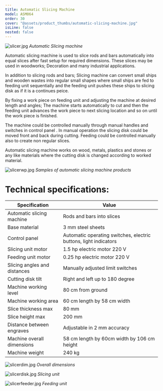 ```yaml
---
title: Automatic Slicing Machine
model: ASM064
order: 30
cover: "@assets/product_thumbs/automatic-slicing-machine.jpg"
isLine: false
nested: false
---
```


![slicer.jpg](@assets/article_images/automatic-slicing-machine/slicer.jpg)
_Automatic Slicing machine_

Automatic slicing machine is used to slice rods and bars automatically into equal slices after fast setup for required dimensions. These slices may be used in woodworks; Decoration and many industrial applications.

In addition to slicing rods and bars; Slicing machine can convert small ships and wooden wastes into regular small shapes where small ships are fed to feeding unit sequentially and the feeding unit pushes these ships to slicing disk as if it is a continues peice.

By fixing a work piece on feeding unit and adjusting the machine at desired length and angles; The machine starts automatically to cut and then the feeding unit advances the work piece to next slicing location and so on until the work piece is finished.

The machine could be controlled manually through manual handles and switches in control panel . In manual operation the slicing disk could be moved front and back during cutting. Feeding could be controlled manually also to create non regular slices.

Automatic slicing machine works on wood, metals, plastics and stones or any like materials where the cutting disk is changed according to worked material.

![slicerwp.jpg](@assets/article_images/automatic-slicing-machine/slicerwp.jpg)
_Samples of automatic slicing machine products_

# **Technical specifications:**

| Specification                | Value                                                            |
| ---------------------------- | ---------------------------------------------------------------- |
| Automatic slicing machine    | Rods and bars into slices                                        |
| Base material                | 3 mm steel sheets                                                |
| Control panel                | Automatic operating switches, electric buttons, light indicators |
| Slicing unit motor           | 1.5 hp electric motor 220 V                                      |
| Feeding unit motor           | 0.25 hp electric motor 220 V                                     |
| Slicing angles and distances | Manually adjusted limit switches                                 |
| Cutting disk tilt            | Right and left up to 180 degree                                  |
| Machine working level        | 80 cm from ground                                                |
| Machine working area         | 60 cm length by 58 cm width                                      |
| Slice thickness max          | 80 mm                                                            |
| Slice height max             | 200 mm                                                           |
| Distance between engraves    | Adjustable in 2 mm accuracy                                      |
| Machine overall dimensions   | 58 cm length by 60cm width by 106 cm height                      |
| Machine weight               | 240 kg                                                           |

<div class="flex flex-wrap gap-8 mt-8 w-full mx-auto justify-center items-end">

![slicerdim.jpg](@assets/article_images/automatic-slicing-machine/slicerdim.jpg)
_Overall dimensions_

![slicerdisk.jpg](@assets/article_images/automatic-slicing-machine/slicerdisk.jpg)
_Slicing unit_

![slicerfeeder.jpg](@assets/article_images/automatic-slicing-machine/slicerfeeder.jpg)
_Feeding unit_

</div>
